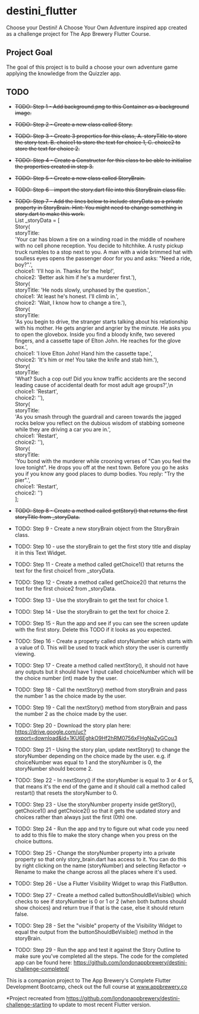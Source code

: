 # destini_flutter

Choose your Destini! A Choose Your Own Adventure inspired app created as a challenge project for The App Brewery Flutter Course.

## Project Goal

The goal of this project is to build a choose your own adventure game applying the knowledge from the Quizzler app.

## TODO

- ~~TODO: Step 1 - Add background.png to this Container as a background image.~~
- ~~TODO: Step 2 - Create a new class called Story.~~
- ~~TODO: Step 3 - Create 3 properties for this class, A. storyTitle to store the story text. B. choice1 to store the text for choice 1, C. choice2 to store the text for choice 2.~~
- ~~TODO: Step 4 - Create a Constructor for this class to be able to initialise the properties created in step 3.~~
- ~~TODO: Step 5 - Create a new class called StoryBrain.~~
- ~~TODO: Step 6 - import the story.dart file into this StoryBrain class file.~~
- ~~TODO: Step 7 - Add the lines below to include storyData as a private property in StoryBrain. Hint: You might need to change something in story.dart to make this work.~~  
List<Story> _storyData = \[  
  Story(  
      storyTitle:  
      'Your car has blown a tire on a winding road in the middle of nowhere with no cell phone reception. You decide to hitchhike. A rusty pickup truck rumbles to a stop next to you. A man with a wide brimmed hat with soulless eyes opens the passenger door for you and asks: "Need a ride, boy?".',  
      choice1: 'I\'ll hop in. Thanks for the help!',  
      choice2: 'Better ask him if he\'s a murderer first.'),  
  Story(  
      storyTitle: 'He nods slowly, unphased by the question.',  
      choice1: 'At least he\'s honest. I\'ll climb in.',  
      choice2: 'Wait, I know how to change a tire.'),  
  Story(  
      storyTitle:  
      'As you begin to drive, the stranger starts talking about his relationship with his mother. He gets angrier and angrier by the minute. He asks you to open the glovebox. Inside you find a bloody knife, two severed fingers, and a cassette tape of Elton John. He reaches for the glove box.',  
      choice1: 'I love Elton John! Hand him the cassette tape.',  
      choice2: 'It\'s him or me! You take the knife and stab him.'),  
  Story(  
      storyTitle:  
      'What? Such a cop out! Did you know traffic accidents are the second leading cause of accidental death for most adult age groups?',\n
      choice1: 'Restart',  
      choice2: ''),  
  Story(  
      storyTitle:  
      'As you smash through the guardrail and careen towards the jagged rocks below you reflect on the dubious wisdom of stabbing someone while they are driving a car you are in.',  
      choice1: 'Restart',  
      choice2: ''),  
  Story(  
      storyTitle:  
      'You bond with the murderer while crooning verses of "Can you feel the love tonight". He drops you off at the next town. Before you go he asks you if you know any good places to dump bodies. You reply: "Try the pier".',  
      choice1: 'Restart',  
      choice2: '')  
\];  

- ~~TODO: Step 8 - Create a method called getStory() that returns the first storyTitle from _storyData.~~
- TODO: Step 9 - Create a new storyBrain object from the StoryBrain class.
- TODO: Step 10 - use the storyBrain to get the first story title and display it in this Text Widget.
- TODO: Step 11 - Create a method called getChoice1() that returns the text for the first choice1 from _storyData.
- TODO: Step 12 - Create a method called getChoice2() that returns the text for the first choice2 from _storyData.
- TODO: Step 13 - Use the storyBrain to get the text for choice 1.
- TODO: Step 14 - Use the storyBrain to get the text for choice 2.
- TODO: Step 15 - Run the app and see if you can see the screen update with the first story. Delete this TODO if it looks as you expected.
- TODO: Step 16 - Create a property called storyNumber which starts with a value of 0. This will be used to track which story the user is currently viewing.
- TODO: Step 17 - Create a method called nextStory(), it should not have any outputs but it should have 1 input called choiceNumber which will be the choice number (int) made by the user.
- TODO: Step 18 - Call the nextStory() method from storyBrain and pass the number 1 as the choice made by the user.
- TODO: Step 19 - Call the nextStory() method from storyBrain and pass the number 2 as the choice made by the user.
- TODO: Step 20 - Download the story plan here: https://drive.google.com/uc?export=download&id=1KU6EghkO9Hf2hRM0756xFHgNaZyGCou3
- TODO: Step 21 - Using the story plan, update nextStory() to change the storyNumber depending on the choice made by the user. e.g. if choiceNumber was equal to 1 and the storyNumber is 0, the storyNumber should become 2.
- TODO: Step 22 - In nextStory() if the storyNumber is equal to 3 or 4 or 5, that means it's the end of the game and it should call a method called restart() that resets the storyNumber to 0.
- TODO: Step 23 - Use the storyNumber property inside getStory(), getChoice1() and getChoice2() so that it gets the updated story and choices rather than always just the first (0th) one.
- TODO: Step 24 - Run the app and try to figure out what code you need to add to this file to make the story change when you press on the choice buttons.
- TODO: Step 25 - Change the storyNumber property into a private property so that only story_brain.dart has access to it. You can do this by right clicking on the name (storyNumber) and selecting Refactor -> Rename to make the change across all the places where it's used.
- TODO: Step 26 - Use a Flutter Visibility Widget to wrap this FlatButton.
- TODO: Step 27 - Create a method called buttonShouldBeVisible() which checks to see if storyNumber is 0 or 1 or 2 (when both buttons should show choices) and return true if that is the case, else it should return false.
- TODO: Step 28 - Set the "visible" property of the Visibility Widget to equal the output from the buttonShouldBeVisible() method in the storyBrain.
- TODO: Step 29 - Run the app and test it against the Story Outline to make sure you've completed all the steps. The code for the completed app can be found here: https://github.com/londonappbrewery/destini-challenge-completed/


This is a companion project to The App Brewery's Complete Flutter Development Bootcamp, check out the full course at www.appbrewery.co

*Project recreated from https://github.com/londonappbrewery/destini-challenge-starting to update to most recent Flutter version.
